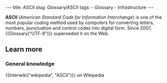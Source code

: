 --- title: ASCII slug: Glossary/ASCII tags: - Glossary - Infrastructure ---

**ASCII** (_American Standard Code for Information Interchange_) is one of the most popular coding method used by computers for converting letters, numbers, punctuation and control codes into digital form. Since 2007, {{Glossary("UTF-8")}} superseded it on the Web.

## Learn more

### General knowledge

{{Interwiki("wikipedia", "ASCII")}} on Wikipedia
